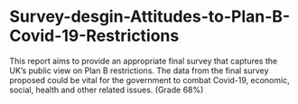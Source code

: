 # Survey-desgin-Attitudes-to-Plan-B-Covid-19-Restrictions
This report aims to provide an appropriate final survey that captures the UK’s public view on Plan B restrictions. The data from the final survey proposed could be vital for the government to combat Covid-19, economic, social, health and other related issues. (Grade 68%)
